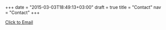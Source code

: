 +++
date = "2015-03-03T18:49:13+03:00"
draft = true
title = "Contact"
nav = "Contact"
+++

[Click to Email](mailto:isaac@thecodestead.com)